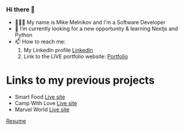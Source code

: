 ### Hi there 👋

- 👨🏼‍💻 My name is Mike Melnikov and I'm a Software Developer
- 🌱 I’m currently looking for a new opportunity & learning Nextjs and Python
- 📫 How to reach me:
  1. My LinkedIn profile
[LinkedIn](https://www.linkedin.com/in/mike-mel/)
  2. Link to the LIVE portfolio website: 
[Portfolio](https://portfolio-mike.herokuapp.com/)

# Links to my previous projects
- Smart Food
[Live site](https://mikemel31.github.io/SmartFood/)
- Camp With Love
[Live site](https://campproject-mike.herokuapp.com/home)
- Marvel World
[Live site](https://mikesmarvel.herokuapp.com/)


[Resume](https://portfolio-mike.herokuapp.com/static/media/mike_melnikov_resume.d4e1aec896c5321700cd.pdf)
